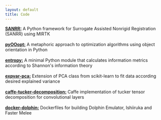 ```yaml
---
layout: default
title: Code
---
```

[**SANRR:**](https://github.com/ddfabbro/SANRR) A Python framework for Surrogate Assisted Nonrigid Registration (SANRR) using MIRTK
<br><br>
[**pyOOopt:**](https://github.com/ddfabbro/pyOOopt) A metaphoric approach to optimization algorithms using object orientation in Python
<br><br>
[**entropy:**](https://github.com/ddfabbro/entropy) A minimal Python module that calculates information metrics according to Shannon's information theory 
<br><br>
[**expvar-pca:**](https://github.com/ddfabbro/expvar-pca) Extension of PCA class from scikit-learn to fit data according desired explained variance 
<br><br>
[**caffe-tucker-decomposition:**](https://github.com/ddfabbro/caffe-tucker-decomposition) Caffe implementation of tucker tensor decomposition for convolutional layers 
<br><br>
[**docker-dolphin:**](https://github.com/ddfabbro/docker-dolphin) Dockerfiles for building Dolphin Emulator, Ishiiruka and Faster Melee
